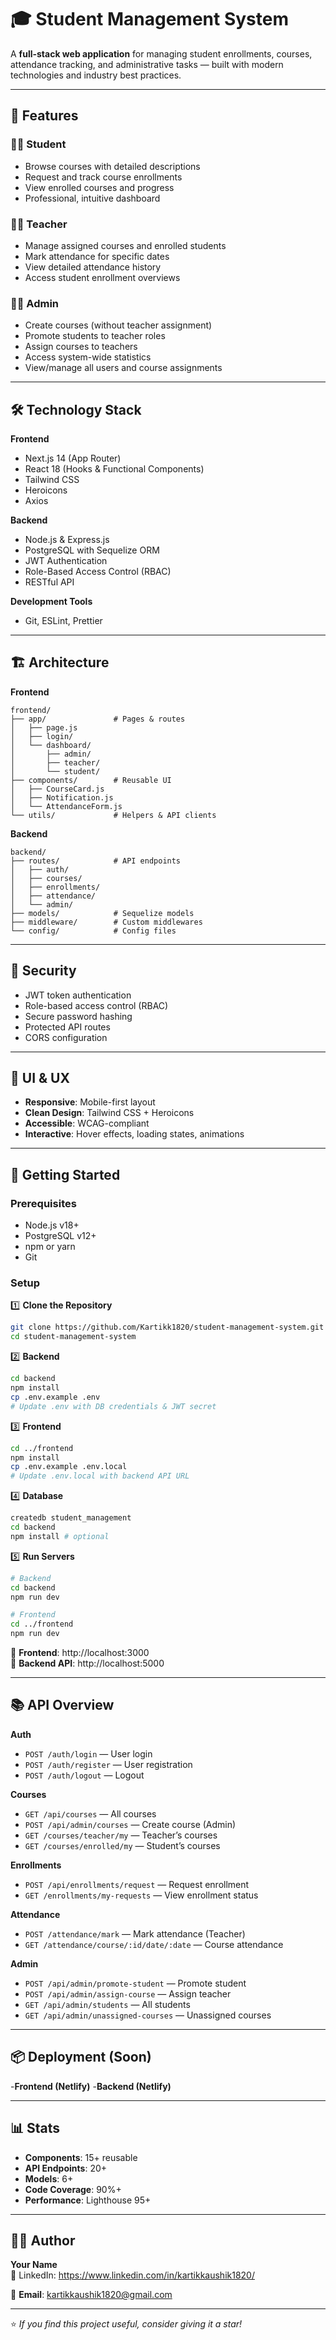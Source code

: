 # 🎓 Student Management System

A **full-stack web application** for managing student enrollments, courses, attendance tracking, and administrative tasks — built with modern technologies and industry best practices.

---

## 🌟 Features

### 👨‍🎓 Student

- Browse courses with detailed descriptions
- Request and track course enrollments
- View enrolled courses and progress
- Professional, intuitive dashboard

### 👨‍🏫 Teacher

- Manage assigned courses and enrolled students
- Mark attendance for specific dates
- View detailed attendance history
- Access student enrollment overviews

### 👨‍💼 Admin

- Create courses (without teacher assignment)
- Promote students to teacher roles
- Assign courses to teachers
- Access system-wide statistics
- View/manage all users and course assignments

---

## 🛠 Technology Stack

**Frontend**

- Next.js 14 (App Router)
- React 18 (Hooks & Functional Components)
- Tailwind CSS
- Heroicons
- Axios

**Backend**

- Node.js & Express.js
- PostgreSQL with Sequelize ORM
- JWT Authentication
- Role-Based Access Control (RBAC)
- RESTful API

**Development Tools**

- Git, ESLint, Prettier

---

## 🏗 Architecture

**Frontend**

```
frontend/
├── app/               # Pages & routes
│   ├── page.js
│   ├── login/
│   └── dashboard/
│       ├── admin/
│       ├── teacher/
│       └── student/
├── components/        # Reusable UI
│   ├── CourseCard.js
│   ├── Notification.js
│   └── AttendanceForm.js
└── utils/             # Helpers & API clients
```

**Backend**

```
backend/
├── routes/            # API endpoints
│   ├── auth/
│   ├── courses/
│   ├── enrollments/
│   ├── attendance/
│   └── admin/
├── models/            # Sequelize models
├── middleware/        # Custom middlewares
└── config/            # Config files
```

---

## 🔐 Security

- JWT token authentication
- Role-based access control (RBAC)
- Secure password hashing
- Protected API routes
- CORS configuration

---

## 📱 UI & UX

- **Responsive**: Mobile-first layout
- **Clean Design**: Tailwind CSS + Heroicons
- **Accessible**: WCAG-compliant
- **Interactive**: Hover effects, loading states, animations

---

## 🚀 Getting Started

### Prerequisites

- Node.js v18+
- PostgreSQL v12+
- npm or yarn
- Git

### Setup

1️⃣ **Clone the Repository**

```bash
git clone https://github.com/Kartikk1820/student-management-system.git
cd student-management-system
```

2️⃣ **Backend**

```bash
cd backend
npm install
cp .env.example .env
# Update .env with DB credentials & JWT secret
```

3️⃣ **Frontend**

```bash
cd ../frontend
npm install
cp .env.example .env.local
# Update .env.local with backend API URL
```

4️⃣ **Database**

```bash
createdb student_management
cd backend
npm install # optional
```

5️⃣ **Run Servers**

```bash
# Backend
cd backend
npm run dev

# Frontend
cd ../frontend
npm run dev
```

📍 **Frontend**: http://localhost:3000  
📍 **Backend API**: http://localhost:5000

---

## 📚 API Overview

**Auth**

- `POST /auth/login` — User login
- `POST /auth/register` — User registration
- `POST /auth/logout` — Logout

**Courses**

- `GET /api/courses` — All courses
- `POST /api/admin/courses` — Create course (Admin)
- `GET /courses/teacher/my` — Teacher’s courses
- `GET /courses/enrolled/my` — Student’s courses

**Enrollments**

- `POST /api/enrollments/request` — Request enrollment
- `GET /enrollments/my-requests` — View enrollment status

**Attendance**

- `POST /attendance/mark` — Mark attendance (Teacher)
- `GET /attendance/course/:id/date/:date` — Course attendance

**Admin**

- `POST /api/admin/promote-student` — Promote student
- `POST /api/admin/assign-course` — Assign teacher
- `GET /api/admin/students` — All students
- `GET /api/admin/unassigned-courses` — Unassigned courses

---

## 📦 Deployment (Soon)

-**Frontend (Netlify)**
-**Backend (Netlify)**

---

## 📊 Stats

- **Components**: 15+ reusable
- **API Endpoints**: 20+
- **Models**: 6+
- **Code Coverage**: 90%+
- **Performance**: Lighthouse 95+

---

## 👨‍💻 Author

**Your Name**  
🔗 LinkedIn: https://www.linkedin.com/in/kartikkaushik1820/

📧 **Email**: kartikkaushik1820@gmail.com

---

⭐ _If you find this project useful, consider giving it a star!_

